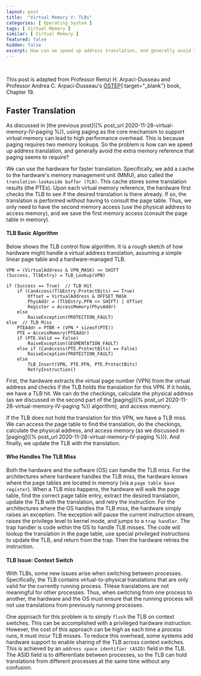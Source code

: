 ```yaml
---
layout: post
title:  "Virtual Memory V: TLBs"
categories: [ Operating System ]
tags: [ Virtual Memory ]
similar: [ Virtual Memory ]
featured: false
hidden: false
excerpt: How can we speed up address translation, and generally avoid the extra memory reference that paging seems to require?
---
```


<br />

This post is adapted from Professor Remzi H. Arpaci-Dusseau and  Professor Andrea C. Arpaci-Dusseau's [OSTEP](http://pages.cs.wisc.edu/~remzi/OSTEP/){:target="_blank"} book, Chapter 19.

## Faster Translation

As discussed in [the previous post]({% post_url 2020-11-28-virtual-memory-IV-paging %}), using paging as the core mechanism to support virtual memory can lead to high performance overhead. This is because paging requires two memory lookups. So the problem is how can we speed up address translation, and generally avoid the extra memory reference that paging seems to require?

We can use the hardware for faster translation. Specifically, we add a cache to the hardware's memory management unit (MMU), also called the `translation-lookaside buffer (TLB)`. This cache stores some translation results (the PTEs). Upon each virtual memory reference, the hardware first checks the TLB to see if the desired translation is there already. If so, the translation is performed without having to consult the page table. Thus, we only need to have the second memory access (use the physical address to access memory), and we save the first memory access (consult the page table in memory).


#### TLB Basic Algorithm

Below shows the TLB control flow algorithm. It is a rough sketch of how hardware might handle a virtual address translation, assuming a simple linear page table and a hardware-managed TLB.
```
VPN = (VirtualAddress & VPN_MASK) >> SHIFT
(Success, TlbEntry) = TLB_Lookup(VPN)

if (Success == True)  // TLB Hit
    if (CanAccess(TlbEntry.ProtectBits) == True)
        Offset = VirtualAddress & OFFSET_MASK
        PhysAddr = (TlbEntry.PFN << SHIFT) | Offset
        Register = AccessMemory(PhysAddr)
    else 
        RaiseException(PROTECTION_FAULT)
else  // TLB Miss
    PTEAddr = PTBR + (VPN * sizeof(PTE))
    PTE = AccessMemory(PTEAddr)
    if (PTE.Valid == False)
        RaiseException(SEGMENTATION_FAULT)
    else if (CanAccess(PTE.ProtectBits) == False)
        RaiseException(PROTECTION_FAULT)
    else 
        TLB_Insert(VPN, PTE.PFN, PTE.ProtectBits)
        RetryInstruction()
```

First, the hardware extracts the virtual page number (VPN) from the virtual address and checks if the TLB holds the translation for this VPN. If it holds, we have a TLB hit. We can do the checkings, calculate the physical address (as we discussed in the second part of the [paging]({% post_url 2020-11-28-virtual-memory-IV-paging %}) algorithm), and access memory.

If the TLB does not hold the translation for this VPN, we have a TLB miss. We can access the page table to find the translation, do the checkings, calculate the physical address, and access memory (as we discussed in [paging]({% post_url 2020-11-28-virtual-memory-IV-paging %})). And finally, we update the TLB with the translation.

#### Who Handles The TLB Miss

Both the hardware and the software (OS) can handle the TLB miss. For the architectures where hardware handles the TLB miss, the hardware knows where the page tables are located in memory (via a `page table base register`). When a TLB miss happens, the hardware will walk the page table, find the correct page table entry, extract the desired translation, update the TLB with the translation, and retry the instruction. For the architectures where the OS handles the TLB miss, the hardware simply raises an exception.  The exception will pause the current instruction stream, raises the privilege level to kernel mode, and jumps to a `trap handler`. The trap handler is code within the OS to handle TLB misses.  The code will lookup the translation in the page table, use special privileged instructions to update the TLB, and return from the trap. Then the hardware retries the instruction.

#### TLB Issue: Context Switch

With TLBs, some new issues arise when switching between processes. Specifically, the TLB contains virtual-to-physical translations that are only valid for the currently running process. THese translations are not meaningful for other processes. Thus, when switching from one process to another, the hardware and the OS must ensure that the running process will not use translations from previously running processes.

One approach for this problem is to simply `flush` the TLB on context switches. This can be accomplished with a privileged hardware instruction. However, the cost of this approach can be high as each time a process runs, it must incur TLB misses. To reduce this overhead, some systems add hardware support to enable sharing of the TLB across context switches. This is achieved by an `address space identifier (ASID)` field in the TLB. The ASID field is to differentiate between processes, so the TLB can hold translations from different processes at the same time without any confusion.